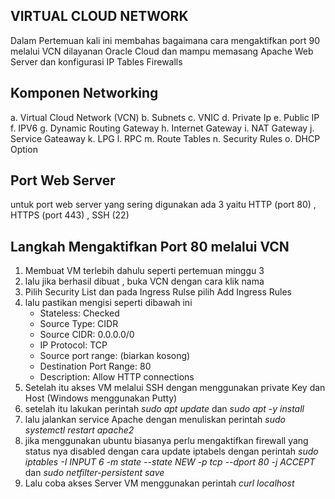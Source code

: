 ## VIRTUAL CLOUD NETWORK
Dalam Pertemuan kali ini membahas bagaimana cara mengaktifkan port 90 melalui VCN dilayanan Oracle Cloud dan mampu memasang Apache Web Server dan konfigurasi IP Tables Firewalls

## Komponen Networking 
a. Virtual Cloud Network (VCN)
b. Subnets
c. VNIC
d. Private Ip
e. Public IP
f. IPV6
g. Dynamic Routing Gateway
h. Internet Gateway
i. NAT Gateway
j. Service Gateaway
k. LPG
l. RPC
m. Route Tables
n. Security Rules
o. DHCP Option

## Port Web Server
untuk port web server yang sering digunakan ada 3 yaitu HTTP (port 80) , HTTPS (port 443) , SSH (22)

## Langkah Mengaktifkan Port 80 melalui VCN 
1. Membuat VM terlebih dahulu seperti pertemuan minggu 3
2. lalu jika berhasil dibuat , buka VCN dengan cara klik nama 
3. Pilih Security List dan pada Ingress Rulse pilih Add Ingress Rules
4. lalu pastikan mengisi seperti dibawah ini
    - Stateless: Checked
    - Source Type: CIDR
    - Source CIDR: 0.0.0.0/0
    - IP Protocol: TCP
    - Source port range: (biarkan kosong)
    - Destination Port Range: 80
    - Description: Allow HTTP connections
5. Setelah itu akses VM melalui SSH dengan menggunakan private Key dan Host (Windows menggunakan Putty)
6. setelah itu lakukan perintah *sudo apt update* dan *sudo apt -y install*
7. lalu jalankan service Apache dengan menuliskan perintah *sudo systemctl restart apache2*
8. jika menggunakan ubuntu biasanya perlu mengaktifkan firewall yang status nya disabled dengan cara update iptabels dengan perintah *sudo iptables -I INPUT 6 -m state --state NEW -p tcp --dport 80 -j ACCEPT* dan *sudo netfilter-persistent save*
9. Lalu coba akses Server VM menggunakan perintah *curl localhost*
